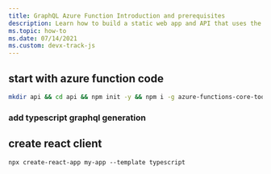 ```yaml
---
title: GraphQL Azure Function Introduction and prerequisites 
description: Learn how to build a static web app and API that uses the Apollo GraphQL client and server libraries to build and run a trivia game app.
ms.topic: how-to
ms.date: 07/14/2021
ms.custom: devx-track-js
---
```


## start with azure function code

```bash
mkdir api && cd api && npm init -y && npm i -g azure-functions-core-tools@4 --unsafe-perm true && npx func init --worker-runtime node --language typescript
```

### add typescript graphql generation

## create react client

```
npx create-react-app my-app --template typescript
```